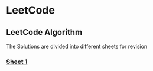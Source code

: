 
LeetCode
========

## LeetCode Algorithm

The Solutions are divided into different sheets for revision

### [Sheet 1](https://leetcode.com/list?selectedList=942ay8ye)
